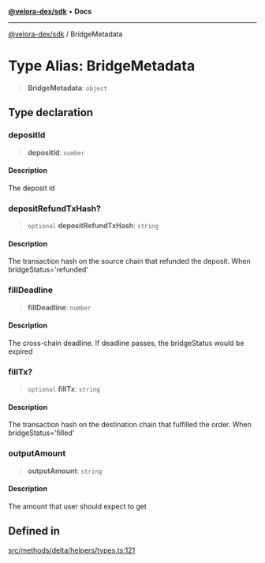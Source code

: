[**@velora-dex/sdk**](../README.md) • **Docs**

***

[@velora-dex/sdk](../globals.md) / BridgeMetadata

# Type Alias: BridgeMetadata

> **BridgeMetadata**: `object`

## Type declaration

### depositId

> **depositId**: `number`

#### Description

The deposit id

### depositRefundTxHash?

> `optional` **depositRefundTxHash**: `string`

#### Description

The transaction hash on the source chain that refunded the deposit. When bridgeStatus='refunded'

### fillDeadline

> **fillDeadline**: `number`

#### Description

The cross-chain deadline. If deadline passes, the bridgeStatus would be expired

### fillTx?

> `optional` **fillTx**: `string`

#### Description

The transaction hash on the destination chain that fulfilled the order. When bridgeStatus='filled'

### outputAmount

> **outputAmount**: `string`

#### Description

The amount that user should expect to get

## Defined in

[src/methods/delta/helpers/types.ts:121](https://github.com/paraswap/paraswap-sdk/blob/master/src/methods/delta/helpers/types.ts#L121)
